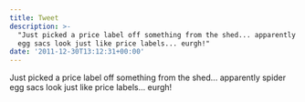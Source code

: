```yaml
---
title: Tweet
description: >-
  "Just picked a price label off something from the shed... apparently spider
  egg sacs look just like price labels... eurgh!"
date: '2011-12-30T13:12:31+00:00'
---
```

Just picked a price label off something from the shed... apparently spider egg sacs look just like price labels... eurgh!
